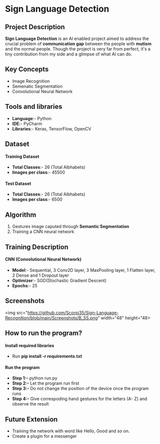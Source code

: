 # Sign Language Detection

## Project Description
**Sign Language Detection** is an AI enabled project aimed to address the crucial problem of **communication gap** between the people with **mutism** and the normal people. Though the project is very far from perfect, it's a tiny contribution from my side and a glimpse of what AI can do.

## Key Concepts
* Image Recognition
* Semenatic Segmentation
* Convolutional Neural Network

## Tools and libraries
* **Language**:- Python
* **IDE**:- PyCharm
* **Libraries**:- Keras, TensorFlow, OpenCV

## Dataset

#### Training Dataset
* **Total Classes**:- 26 (Total Albhabets)
* **Images per class**:- 45500

#### Test Dataset
* **Total Classes**:- 26 (Total Albhabets)
* **Images per class**:- 6500

## Algorithm
1. Gestures image caputed through **Semantic Segmentation**
2. Training a CNN neural network

## Training Description

#### CNN (Convolutional Neural Network)
* **Model**:- Sequential, 3 Conv2D layer, 3 MaxPooling layer, 1 Flatten layer, 2 Dense and 1 Dropout layer
* **Optimizer**:- SGD(Stochastic Gradient Descent)
* **Epochs**:- 25

## Screenshots
<img src="https://github.com/Scorpi35/Sign-Language-Recognition/blob/main/Screenshots/B_SS.png" width="48" height="48>

## How to run the program?

#### Install required libraries
* Run **pip install -r requirements.txt** 

#### Run the program 
* **Step 1:-** python run.py
* **Step 2:-** Let the program run first
* **Step 3:-** Do not change the position of the device once the program runs
* **Step 4:-** Give correspoding hand gestures for the letters (A- Z) and observe the result

## Future Extension
* Training the network with word like Hello, Good and so on.
* Create a plugin for a messenger
